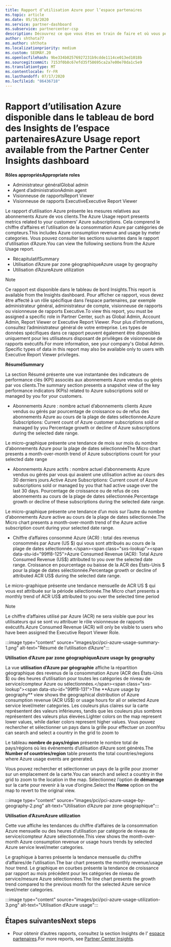 ```yaml
---
title: Rapport d’utilisation Azure pour l’espace partenaires
ms.topic: article
ms.date: 05/19/2020
ms.service: partner-dashboard
ms.subservice: partnercenter-csp
description: Découvrez ce que vous êtes en train de faire et où vous pouvez améliorer l’utilisation des abonnements Azure que vous vendez ou gérez pour vos clients.
author: shthota77
ms.author: shthota
ms.localizationpriority: medium
ms.custom: SEOMAY.20
ms.openlocfilehash: 9be334b02576927231b9cdde1114ce013ed1018b
ms.sourcegitcommit: 7153f0b8c67efd35f58695ca2a7e00e70da1c5e9
ms.translationtype: MT
ms.contentlocale: fr-FR
ms.lasthandoff: 07/17/2020
ms.locfileid: "86436718"
---
```

# <a name="azure-usage-report-available-from-the-partner-center-insights-dashboard"></a><span data-ttu-id="99ff8-103">Rapport d’utilisation Azure disponible dans le tableau de bord des Insights de l’espace partenaires</span><span class="sxs-lookup"><span data-stu-id="99ff8-103">Azure Usage report available from the Partner Center Insights dashboard</span></span>

<span data-ttu-id="99ff8-104">**Rôles appropriés**</span><span class="sxs-lookup"><span data-stu-id="99ff8-104">**Appropriate roles**</span></span>
- <span data-ttu-id="99ff8-105">Administrateur général</span><span class="sxs-lookup"><span data-stu-id="99ff8-105">Global admin</span></span>
- <span data-ttu-id="99ff8-106">Agent d’administration</span><span class="sxs-lookup"><span data-stu-id="99ff8-106">Admin agent</span></span>
- <span data-ttu-id="99ff8-107">Visionneuse de rapports</span><span class="sxs-lookup"><span data-stu-id="99ff8-107">Report Viewer</span></span>
- <span data-ttu-id="99ff8-108">Visionneuse de rapports Executive</span><span class="sxs-lookup"><span data-stu-id="99ff8-108">Executive Report Viewer</span></span>

<span data-ttu-id="99ff8-109">Le rapport d’utilisation Azure présente les mesures relatives aux abonnements Azure de vos clients.</span><span class="sxs-lookup"><span data-stu-id="99ff8-109">The Azure Usage report presents metrics related to your customers’ Azure subscriptions.</span></span> <span data-ttu-id="99ff8-110">Cela comprend le chiffre d’affaires et l’utilisation de la consommation Azure par catégories de compteurs.</span><span class="sxs-lookup"><span data-stu-id="99ff8-110">This includes Azure consumption revenue and usage by meter categories.</span></span> <span data-ttu-id="99ff8-111">Vous pouvez consulter les sections suivantes dans le rapport d’utilisation d’Azure.</span><span class="sxs-lookup"><span data-stu-id="99ff8-111">You can view the following sections from the Azure Usage report.</span></span>

- <span data-ttu-id="99ff8-112">Récapitulatif</span><span class="sxs-lookup"><span data-stu-id="99ff8-112">Summary</span></span>
- <span data-ttu-id="99ff8-113">Utilisation d’Azure par zone géographique</span><span class="sxs-lookup"><span data-stu-id="99ff8-113">Azure usage by geography</span></span>
- <span data-ttu-id="99ff8-114">Utilisation d’Azure</span><span class="sxs-lookup"><span data-stu-id="99ff8-114">Azure utilization</span></span>

 > [!NOTE]
 > <span data-ttu-id="99ff8-115">Ce rapport est disponible dans le tableau de bord Insights.</span><span class="sxs-lookup"><span data-stu-id="99ff8-115">This report is available from the Insights dashboard.</span></span> <span data-ttu-id="99ff8-116">Pour afficher ce rapport, vous devez être affecté à un rôle spécifique dans l’espace partenaires, par exemple administrateur général, administrateur de compte, visionneuse de rapports ou visionneuse de rapports Executive.</span><span class="sxs-lookup"><span data-stu-id="99ff8-116">To view this report, you must be assigned a specific role in Partner Center, such as Global Admin, Account Admin, Report Viewer or Executive Report Viewer.</span></span> <span data-ttu-id="99ff8-117">Pour plus d’informations, consultez l’administrateur général de votre entreprise. Les types de données spécifiques dans ce rapport peuvent également être disponibles uniquement pour les utilisateurs disposant de privilèges de visionneuse de rapports exécutifs.</span><span class="sxs-lookup"><span data-stu-id="99ff8-117">For more information, see your company's Global Admin. Specific types of data in this report may also be available only to users with Executive Report Viewer privileges.</span></span>

<span data-ttu-id="99ff8-118">**Résumé**</span><span class="sxs-lookup"><span data-stu-id="99ff8-118">**Summary**</span></span>

<span data-ttu-id="99ff8-119">La section Résumé présente une vue instantanée des indicateurs de performance clés (KPI) associés aux abonnements Azure vendus ou gérés par vos clients.</span><span class="sxs-lookup"><span data-stu-id="99ff8-119">The summary section presents a snapshot view of the key performance indicators (KPIs) related to Azure subscriptions sold or managed by you for your customers.</span></span>  

- <span data-ttu-id="99ff8-120">Abonnements Azure : nombre actuel d’abonnements clients Azure vendus ou gérés par pourcentage de croissance ou de refus des abonnements Azure au cours de la plage de dates sélectionnée.</span><span class="sxs-lookup"><span data-stu-id="99ff8-120">Azure Subscriptions: Current count of Azure customer subscriptions sold or managed by you Percentage growth or decline of Azure subscriptions during the selected date range.</span></span>

<span data-ttu-id="99ff8-121">Le micro-graphique présente une tendance de mois sur mois du nombre d’abonnements Azure pour la plage de dates sélectionnée</span><span class="sxs-lookup"><span data-stu-id="99ff8-121">The Micro chart presents a month-over-month trend of Azure subscriptions count for your selected date range</span></span>
- <span data-ttu-id="99ff8-122">Abonnements Azure actifs : nombre actuel d’abonnements Azure vendus ou gérés par vous qui avaient une utilisation active au cours des 30 derniers jours.</span><span class="sxs-lookup"><span data-stu-id="99ff8-122">Active Azure Subscriptions: Current count of Azure subscriptions sold or managed by you that had active usage over the last 30 days.</span></span>
<span data-ttu-id="99ff8-123">Pourcentage de croissance ou de refus de ces abonnements au cours de la plage de dates sélectionnée.</span><span class="sxs-lookup"><span data-stu-id="99ff8-123">Percentage growth or decline of these subscriptions during the selected date range.</span></span>

<span data-ttu-id="99ff8-124">Le micro-graphique présente une tendance d’un mois sur l’autre du nombre d’abonnements Azure active au cours de la plage de dates sélectionnée.</span><span class="sxs-lookup"><span data-stu-id="99ff8-124">The Micro chart presents a month-over-month trend of the Azure active subscription count during your selected date range.</span></span>

- <span data-ttu-id="99ff8-125">Chiffre d’affaires consommé Azure (ACR) : total des revenus consommés par Azure (US $) qui vous sont attribués au cours de la plage de dates sélectionnée.</span><span class="sxs-lookup"><span data-stu-id="99ff8-125">Azure Consumed Revenue (ACR): Total Azure Consumed Revenue (US$) attributed to you over the selected date range.</span></span>
<span data-ttu-id="99ff8-126">Croissance en pourcentage ou baisse de la ACR des États-Unis $ pour la plage de dates sélectionnée.</span><span class="sxs-lookup"><span data-stu-id="99ff8-126">Percentage growth or decline of attributed ACR US$ during the selected date range.</span></span> 

<span data-ttu-id="99ff8-127">Le micro-graphique présente une tendance mensuelle de ACR US $ qui vous est attribuée sur la période sélectionnée.</span><span class="sxs-lookup"><span data-stu-id="99ff8-127">The Micro chart presents a monthly trend of ACR US$ attributed to you over the selected time period</span></span>


> [!NOTE]
 > <span data-ttu-id="99ff8-128">Le chiffre d’affaires utilisé par Azure (ACR) ne sera visible que pour les utilisateurs qui se sont vu attribuer le rôle visionneuse de rapports exécutifs.</span><span class="sxs-lookup"><span data-stu-id="99ff8-128">Azure Consumed Revenue (ACR) will only be visible to users who have been assigned the Executive Report Viewer Role.</span></span>

:::image type="content" source="images/pci/pci-azure-usage-summary-1.png" alt-text="Résumé de l’utilisation d’Azure":::

<span data-ttu-id="99ff8-130">**Utilisation d’Azure par zone géographique**</span><span class="sxs-lookup"><span data-stu-id="99ff8-130">**Azure usage by geography**</span></span>

<span data-ttu-id="99ff8-131">La vue **utilisation d’Azure par géographie** affiche la répartition géographique des revenus de la consommation Azure (ACR des États-Unis $) ou des heures d’utilisation pour toutes les catégories de niveau de service/compteur Azure ou sélectionnées.</span><span class="sxs-lookup"><span data-stu-id="99ff8-131">The **Azure usage by geography** view shows the geographical distribution of Azure consumption revenue (ACR US$) or usage hours for all or selected Azure service level/meter categories.</span></span> <span data-ttu-id="99ff8-132">Les couleurs plus claires sur la carte représentent des valeurs inférieures, tandis que les couleurs plus sombres représentent des valeurs plus élevées.</span><span class="sxs-lookup"><span data-stu-id="99ff8-132">Lighter colors on the map represent lower values, while darker colors represent higher values.</span></span> <span data-ttu-id="99ff8-133">Vous pouvez rechercher et sélectionner un pays dans la grille pour effectuer un zoom</span><span class="sxs-lookup"><span data-stu-id="99ff8-133">You can search and select a country in the grid to zoom to</span></span> 

<span data-ttu-id="99ff8-134">Le tableau **nombre de pays/région** présente le nombre total de pays/régions où les événements d’utilisation d’Azure sont générés.</span><span class="sxs-lookup"><span data-stu-id="99ff8-134">The **Number of countries/region** table presents the total countries/regions where Azure usage events are generated.</span></span>

<span data-ttu-id="99ff8-135">Vous pouvez rechercher et sélectionner un pays de la grille pour zoomer sur un emplacement de la carte.</span><span class="sxs-lookup"><span data-stu-id="99ff8-135">You can search and select a country in the grid to zoom to the location in the map.</span></span> <span data-ttu-id="99ff8-136">Sélectionnez l’option de **démarrage** sur la carte pour revenir à la vue d’origine.</span><span class="sxs-lookup"><span data-stu-id="99ff8-136">Select the **Home** option on the map to revert to the original view.</span></span>

:::image type="content" source="images/pci/pci-azure-usage-by-geography-2.png" alt-text="Utilisation d’Azure par zone géographique":::

<span data-ttu-id="99ff8-138">**Utilisation d’Azure**</span><span class="sxs-lookup"><span data-stu-id="99ff8-138">**Azure utilization**</span></span>

<span data-ttu-id="99ff8-139">Cette vue affiche les tendances du chiffre d’affaires de la consommation Azure mensuelle ou des heures d’utilisation par catégorie de niveau de service/compteur Azure sélectionnée.</span><span class="sxs-lookup"><span data-stu-id="99ff8-139">This view shows the month-over-month Azure consumption revenue or usage hours trends by selected Azure service level/meter categories.</span></span> 

<span data-ttu-id="99ff8-140">Le graphique à barres présente la tendance mensuelle du chiffre d’affaires/de l’utilisation.</span><span class="sxs-lookup"><span data-stu-id="99ff8-140">The bar chart presents the monthly revenue/usage hour trend.</span></span> <span data-ttu-id="99ff8-141">Le graphique en courbes présente la tendance de croissance par rapport au mois précédent pour les catégories de niveau de service/mesure Azure sélectionnées.</span><span class="sxs-lookup"><span data-stu-id="99ff8-141">The line chart presents the growth trend compared to the previous month for the selected Azure service level/meter categories.</span></span>

:::image type="content" source="images/pci/pci-azure-usage-utilization-3.png" alt-text="Utilisation d’Azure usage":::

## <a name="next-steps"></a><span data-ttu-id="99ff8-143">Étapes suivantes</span><span class="sxs-lookup"><span data-stu-id="99ff8-143">Next steps</span></span>

- <span data-ttu-id="99ff8-144">Pour obtenir d’autres rapports, consultez la section Insights de l' [espace partenaires](partner-center-insights.md).</span><span class="sxs-lookup"><span data-stu-id="99ff8-144">For more reports, see [Partner Center Insights](partner-center-insights.md).</span></span>
